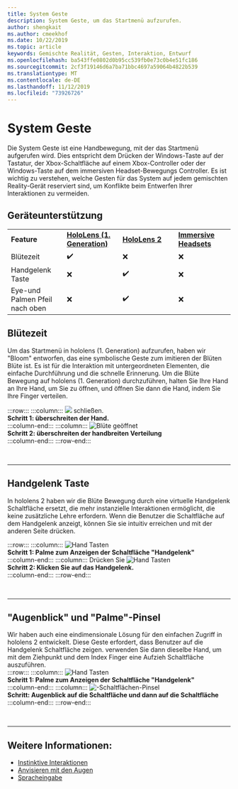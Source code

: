 ```yaml
---
title: System Geste
description: System Geste, um das Startmenü aufzurufen.
author: shengkait
ms.author: cmeekhof
ms.date: 10/22/2019
ms.topic: article
keywords: Gemischte Realität, Gesten, Interaktion, Entwurf
ms.openlocfilehash: ba543ffe0802d0b95cc539fb0e73c0b4e51fc186
ms.sourcegitcommit: 2cf3f19146d6a7ba71bbc4697a59064b4822b539
ms.translationtype: MT
ms.contentlocale: de-DE
ms.lasthandoff: 11/12/2019
ms.locfileid: "73926726"
---
```

# <a name="system-gesture"></a>System Geste

Die System Geste ist eine Handbewegung, mit der das Startmenü aufgerufen wird. Dies entspricht dem Drücken der Windows-Taste auf der Tastatur, der Xbox-Schaltfläche auf einem Xbox-Controller oder der Windows-Taste auf dem immersiven Headset-Bewegungs Controller. Es ist wichtig zu verstehen, welche Gesten für das System auf jedem gemischten Reality-Gerät reserviert sind, um Konflikte beim Entwerfen Ihrer Interaktionen zu vermeiden.

## <a name="device-support"></a>Geräteunterstützung

<table>
    <colgroup>
    <col width="25%" />
    <col width="25%" />
    <col width="25%" />
    <col width="25%" />
    </colgroup>
    <tr>
        <td><strong>Feature</strong></td>
        <td><a href="hololens-hardware-details.md"><strong>HoloLens (1. Generation)</strong></a></td>
        <td><a href="https://docs.microsoft.com/hololens/hololens2-hardware"><strong>HoloLens 2</strong></td>
        <td><a href="immersive-headset-hardware-details.md"><strong>Immersive Headsets</strong></a></td>
    </tr>
     <tr>
        <td>Blütezeit</td>
        <td>✔️</td>
        <td>❌</td>
        <td>❌</td>
    </tr>
     <tr>
        <td>Handgelenk Taste</td>
        <td>❌</td>
        <td>✔️</td>
        <td>❌</td>
    </tr>
    <tr>
        <td>Eye-und Palmen Pfeil nach oben</td>
        <td>❌</td>
        <td>✔️</td>
        <td>❌</td>
    </tr>
</table>

## <a name="bloom"></a>Blütezeit
Um das Startmenü in hololens (1. Generation) aufzurufen, haben wir "Bloom" entworfen, das eine symbolische Geste zum imitieren der Blüten Blüte ist. Es ist für die Interaktion mit untergeordneten Elementen, die einfache Durchführung und die schnelle Erinnerung. Um die Blüte Bewegung auf hololens (1. Generation) durchzuführen, halten Sie Ihre Hand an Ihre Hand, um Sie zu öffnen, und öffnen Sie dann die Hand, indem Sie Ihre Finger verteilen.

:::row:::
    :::column:::
        ![](images/bloom-close.png) schließen.<br>
        **Schritt 1: überschreiten der Hand.**<br>
    :::column-end:::
    :::column:::
        ![Blüte geöffnet](images/bloom-open.png)<br>
        **Schritt 2: überschreiten der handbreiten Verteilung**<br>
    :::column-end:::
:::row-end:::

<br>

---

## <a name="wrist-button"></a>Handgelenk Taste
In hololens 2 haben wir die Blüte Bewegung durch eine virtuelle Handgelenk Schaltfläche ersetzt, die mehr instanzielle Interaktionen ermöglicht, die keine zusätzliche Lehre erfordern. Wenn die Benutzer die Schaltfläche auf dem Handgelenk anzeigt, können Sie sie intuitiv erreichen und mit der anderen Seite drücken.

:::row:::
    :::column:::
        ![Hand Tasten](images/wrist-button-ready.png)<br>
        **Schritt 1: Palme zum Anzeigen der Schaltfläche "Handgelenk"**<br>
    :::column-end:::
    :::column:::
        Drücken Sie ![Hand Tasten](images/wrist-button-press.png)<br>
        **Schritt 2: Klicken Sie auf das Handgelenk.**<br>
    :::column-end:::
:::row-end:::

<br>

---


## <a name="eye-gaze-and-palm-up-pinch"></a>"Augenblick" und "Palme"-Pinsel
Wir haben auch eine eindimensionale Lösung für den einfachen Zugriff in hololens 2 entwickelt. Diese Geste erfordert, dass Benutzer auf die Handgelenk Schaltfläche zeigen. verwenden Sie dann dieselbe Hand, um mit dem Ziehpunkt und dem Index Finger eine Aufzieh Schaltfläche auszuführen.<br>
:::row:::
    :::column:::
        ![Hand Tasten](images/wrist-button-ready.png)<br>
        **Schritt 1: Palme zum Anzeigen der Schaltfläche "Handgelenk"**<br>
    :::column-end:::
    :::column:::
        ![-Schaltflächen-Pinsel](images/wrist-button-pinch.png)<br>
        **Schritt: Augenblick auf die Schaltfläche und dann auf die Schaltfläche**<br>
    :::column-end:::
:::row-end:::

<br>

---

## <a name="see-also"></a>Weitere Informationen:

* [Instinktive Interaktionen](interaction-fundamentals.md)
* [Anvisieren mit den Augen](eye-tracking.md)
* [Spracheingabe](voice-input.md)
